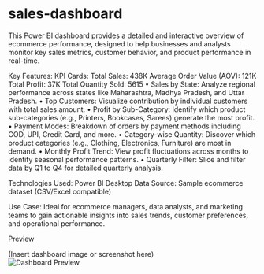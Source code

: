 # sales-dashboard
This Power BI dashboard provides a detailed and interactive overview of ecommerce performance, designed to help businesses and analysts monitor key sales metrics, customer behavior, and product performance in real-time.

Key Features:
KPI Cards:
Total Sales: 438K
Average Order Value (AOV): 121K
Total Profit: 37K
Total Quantity Sold: 5615
• Sales by State: Analyze regional performance across states like Maharashtra, Madhya Pradesh, and Uttar Pradesh.
• Top Customers: Visualize contribution by individual customers with total sales amount.
• Profit by Sub-Category: Identify which product sub-categories (e.g., Printers, Bookcases, Sarees) generate the most profit.
• Payment Modes: Breakdown of orders by payment methods including COD, UPI, Credit Card, and more.
• Category-wise Quantity: Discover which product categories (e.g., Clothing, Electronics, Furniture) are most in demand.
• Monthly Profit Trend: View profit fluctuations across months to identify seasonal performance patterns.
• Quarterly Filter: Slice and filter data by Q1 to Q4 for detailed quarterly analysis.

Technologies Used:
Power BI Desktop
Data Source: Sample ecommerce dataset (CSV/Excel compatible)

Use Case:
Ideal for ecommerce managers, data analysts, and marketing teams to gain actionable insights into sales trends, customer preferences, and operational performance.

Preview

(Insert dashboard image or screenshot here)  
![Dashboard Preview]()


